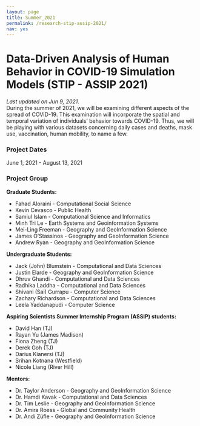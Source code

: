 ```yaml
---
layout: page
title: Summer_2021
permalink: /research-stip-assip-2021/
nav: yes
---
```


# Data-Driven Analysis of Human Behavior in COVID-19 Simulation Models (STIP - ASSIP 2021)
*Last updated on Jun 9, 2021.*  
During the summer of 2021, we will be examining different aspects of the spread of COVID-19. This examination will incorporate the spatial and temporal variation of individuals’ behavior towards COVID-19. Thus, we will be playing with various datasets concerning daily cases and deaths, mask use, vaccination, human mobility, to name a few.  
  

### Project Dates
June 1, 2021 - August 13, 2021

### Project Group

**Graduate Students:**
- Fahad Aloraini - Computational Social Science
- Kevin Cevasco - Public Health 
- Samiul Islam - Computational Science and Informatics
- Minh Tri Le - Earth Systems and Geoinformation Systems
- Mei-Ling Freeman - Geography and GeoInformation Science
- James O’Stassinos - Geography and GeoInformation Science
- Andrew Ryan - Geography and GeoInformation Science
  
  

**Undergraduate Students:**
- Jack (John) Blumstein - Computational and Data Sciences
- Justin Elarde - Geography and GeoInformation Science
- Dhruv Ghandi - Computational and Data Sciences
- Radhika Laddha - Computational and Data Sciences
- Shivani (Sai) Gurrapu - Computer Science
- Zachary Richardson - Computational and Data Sciences 
- Leela Yaddanapudi - Computer Science
  
  

**Aspiring Scientists Summer Internship Program (ASSIP) students:**
- David Han (TJ)
- Rayan Yu (James Madison)
- Fiona Zheng (TJ)
- Derek Goh (TJ)
- Darius Kianersi (TJ)
- Srihan Kotnana (Westfield)
- Nicole Liang (River Hill)
  
  

**Mentors:**
- Dr. Taylor Anderson - Geography and GeoInformation Science
- Dr. Hamdi Kavak - Computational and Data Sciences
- Dr. Tim Leslie - Geography and GeoInformation Science
- Dr. Amira Roess - Global and Community Health
- Dr. Andi Züfle - Geography and GeoInformation Science